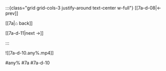 :::{class="grid grid-cols-3 justify-around text-center w-full"}
[[7a-d-08|← prev]]

[[7a|⌂ back]]

[[7a-d-11|next →]]

:::

![[7a-d-10.any%.mp4]]

#any% #7a #7a-d-10